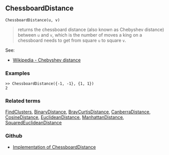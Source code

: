 ## ChessboardDistance

```
ChessboardDistance(u, v)
```

> returns the chessboard distance (also known as Chebyshev distance) between `u` and `v`, which is the number of moves a king on a chessboard needs to get from square `u` to square `v`.


See:  
* [Wikipedia - Chebyshev distance](https://en.wikipedia.org/wiki/Chebyshev_distance)


### Examples

```
>> ChessboardDistance({-1, -1}, {1, 1})
2
```

### Related terms 
[FindClusters](FindClusters.md), [BinaryDistance](BinaryDistance.md), [BrayCurtisDistance](BrayCurtisDistance.md), [CanberraDistance](CanberraDistance.md), [CosineDistance](CosineDistance.md), [EuclideanDistance](EuclideanDistance.md), [ManhattanDistance](ManhattanDistance.md), [SquaredEuclideanDistance](SquaredEuclideanDistance.md)

### Github

* [Implementation of ChessboardDistance](https://github.com/axkr/symja_android_library/blob/master/symja_android_library/matheclipse-core/src/main/java/org/matheclipse/core/builtin/ClusteringFunctions.java#L216) 
